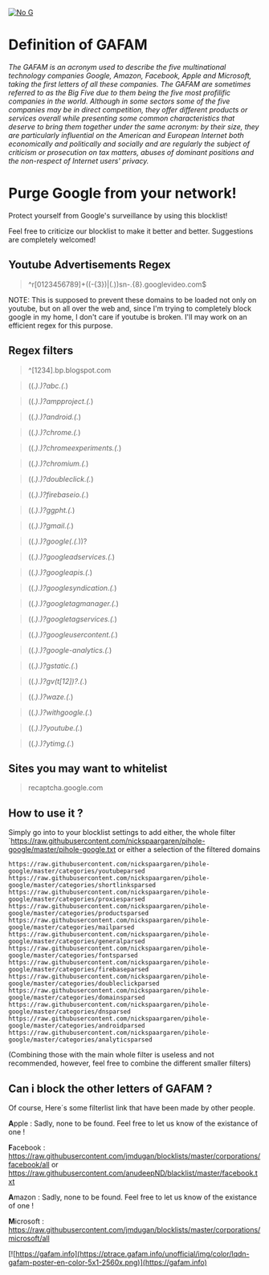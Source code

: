 [![No G](https://horobox.co.uk/u/pEP30q.png)](https://github.com/nickspaargaren/pihole-google)

# Definition of GAFAM
*The GAFAM is an acronym used to describe the five multinational technology companies Google, Amazon, Facebook, Apple and Microsoft, taking the first letters of all these companies. The GAFAM are sometimes referred to as the Big Five due to them being the five most profilific companies in the world. Although in some sectors some of the five companies may be in direct competition, they offer different products or services overall while presenting some common characteristics that deserve to bring them together under the same acronym: by their size, they are particularly influential on the American and European Internet both economically and politically and socially and are regularly the subject of criticism or prosecution on tax matters, abuses of dominant positions and the non-respect of Internet users' privacy.*

# Purge Google from your network!

Protect yourself from Google's surveillance by using this blocklist!

Feel free to criticize our blocklist to make it better and better.
Suggestions are completely welcomed!


## Youtube Advertisements Regex
>^r[0123456789]+((-{3})|(\.))sn-.{8}\.googlevideo\.com$

NOTE: This is supposed to prevent these domains to be
loaded not only on youtube, but on all over the web and,
since I'm trying to completely block google in my home,
I don't care if youtube is broken.
I'll may work on an efficient regex for this purpose.

## Regex filters
>^[1234]\.bp\.blogspot\.com

>((.*)\.)?abc\.(.*)

>((.*)\.)?ampproject\.(.*)

>((.*)\.)?android\.(.*)

>((.*)\.)?chrome\.(.*)

>((.*)\.)?chromeexperiments\.(.*)

>((.*)\.)?chromium\.(.*)

>((.*)\.)?doubleclick\.(.*)

>((.*)\.)?firebaseio\.(.*)

>((.*)\.)?ggpht\.(.*)

>((.*)\.)?gmail\.(.*)

>((.*)\.)?google(\.(.*))?

>((.*)\.)?googleadservices\.(.*)

>((.*)\.)?googleapis\.(.*)

>((.*)\.)?googlesyndication\.(.*)

>((.*)\.)?googletagmanager\.(.*)

>((.*)\.)?googletagservices\.(.*)

>((.*)\.)?googleusercontent\.(.*)

>((.*)\.)?google-analytics\.(.*)

>((.*)\.)?gstatic\.(.*)

>((.*)\.)?gv(t[12])?\.(.*)

>((.*)\.)?waze\.(.*)

>((.*)\.)?withgoogle\.(.*)

>((.*)\.)?youtube\.(.*)

>((.*)\.)?ytimg\.(.*)

## Sites you may want to whitelist
>recaptcha.google.com

## How to use it ?
Simply go into to your blocklist settings to add either, the whole filter `https://raw.githubusercontent.com/nickspaargaren/pihole-google/master/pihole-google.txt
or either a selection of the filtered domains 
```
https://raw.githubusercontent.com/nickspaargaren/pihole-google/master/categories/youtubeparsed
https://raw.githubusercontent.com/nickspaargaren/pihole-google/master/categories/shortlinksparsed
https://raw.githubusercontent.com/nickspaargaren/pihole-google/master/categories/proxiesparsed
https://raw.githubusercontent.com/nickspaargaren/pihole-google/master/categories/productsparsed
https://raw.githubusercontent.com/nickspaargaren/pihole-google/master/categories/mailparsed
https://raw.githubusercontent.com/nickspaargaren/pihole-google/master/categories/generalparsed
https://raw.githubusercontent.com/nickspaargaren/pihole-google/master/categories/fontsparsed
https://raw.githubusercontent.com/nickspaargaren/pihole-google/master/categories/firebaseparsed
https://raw.githubusercontent.com/nickspaargaren/pihole-google/master/categories/doubleclickparsed
https://raw.githubusercontent.com/nickspaargaren/pihole-google/master/categories/domainsparsed
https://raw.githubusercontent.com/nickspaargaren/pihole-google/master/categories/dnsparsed
https://raw.githubusercontent.com/nickspaargaren/pihole-google/master/categories/androidparsed
https://raw.githubusercontent.com/nickspaargaren/pihole-google/master/categories/analyticsparsed
```

(Combining those with the main whole filter is useless and not recommended, however, feel free to combine the different smaller filters)

## Can i block the other letters of GAFAM ?
Of course, Here´s some filterlist link that have been made by other people.

**A**pple : Sadly, none to be found. Feel free to let us know of the existance of one !

**F**acebook : https://raw.githubusercontent.com/jmdugan/blocklists/master/corporations/facebook/all or https://raw.githubusercontent.com/anudeepND/blacklist/master/facebook.txt

**A**mazon : Sadly, none to be found. Feel free to let us know of the existance of one !

**M**icrosoft : https://raw.githubusercontent.com/jmdugan/blocklists/master/corporations/microsoft/all

[![https://gafam.info](https://ptrace.gafam.info/unofficial/img/color/lqdn-gafam-poster-en-color-5x1-2560x.png)](https://gafam.info)
